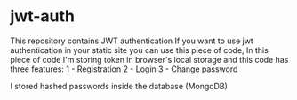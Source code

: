 # jwt-auth
This repository contains JWT authentication
If you want to use jwt authentication in your static site you can use this piece of code, In this piece of code I'm storing token in browser's local storage
and this code has three features:
1 - Registration
2 - Login
3 - Change password

I stored hashed passwords inside the database (MongoDB)
